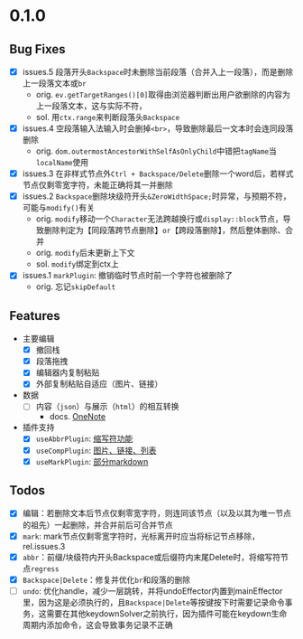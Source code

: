# 0.1.0
## Bug Fixes
- [x] issues.5 段落开头`Backspace`时未删除当前段落（合并入上一段落），而是删除上一段落文本或`br`
  - orig. `ev.getTargetRanges()[0]`取得由浏览器判断出用户欲删除的内容为上一段落文本，这与实际不符，
  - sol. 用`ctx.range`来判断段落头`Backspace`
- [x] issues.4 空段落输入法输入时会删掉`<br>`，导致删除最后一文本时会连同段落删除
  - orig. `dom.outermostAncestorWithSelfAsOnlyChild`中错把`tagName`当`localName`使用
- [x] issues.3 在非样式节点外`Ctrl + Backspace/Delete`删除一个word后，若样式节点仅剩零宽字符，未能正确将其一并删除
- [x] issues.2 `Backspace`删除块级符开头`&ZeroWidthSpace;`时异常，与预期不符，可能与`modify()`有关
  - orig. `modify`移动一个`Character`无法跨越换行或`display::block`节点，导致删除判定为【同段落跨节点删除】`or`【跨段落删除】，然后整体删除、合并
  - orig. `modify`后未更新上下文
  - sol. `modify`绑定到ctx上
- [x] issues.1 `markPlugin`: 撤销临时节点时前一个字符也被删除了
  - orig. 忘记`skipDefault`
## Features
- 主要编辑
  - [x] 撤回栈
  - [x] 段落拖拽
  - [x] 编辑器内复制粘贴
  - [x] 外部复制粘贴自适应（图片、链接） 
- 数据
  - [ ] 内容（`json`）与展示（`html`）的相互转换
    - docs. [OneNote](onenote:https://d.docs.live.net/4e02a194e6772771/文档/All-Index/项目.one#@effitor&section-id={A73E8398-C8FE-44F5-913E-CCF10C7C2CFE}&page-id={B1A67D1C-A2F7-4BF0-8340-2C41BA660783}&object-id={9609E4BE-ACF3-47DF-A107-013482D39912}&13)
- 插件支持
  - [x] `useAbbrPlugin`: [缩写符功能](./README.md#缩写符)
  - [x] `useCompPlugin`: [图片、链接、列表](./README.md#图片链接列表代码块表格)
  - [x] `useMarkPlugin`: [部分markdown](./README.md#部分markdown)
## Todos
- [x] 编辑：若删除文本后节点仅剩零宽字符，则连同该节点（以及以其为唯一节点的祖先）一起删除，并合并前后可合并节点
- [x] `mark`: mark节点仅剩零宽字符时，光标离开时应当将标记节点移除，rel.issues.3
- [x] `abbr`：前缀/块级符内开头Backspace或后缀符内末尾Delete时，将缩写符节点`regress`
- [x] `Backspace|Delete`：修复并优化`br`和段落的删除
- [ ] `undo`: 优化handle，减少一层跳转，并将undoEffector内置到mainEffector里，因为这是必须执行的，且`Backspace|Delete`等按键按下时需要记录命令事务，这需要在其他keydownSolver之前执行，因为插件可能在keydown生命周期内添加命令，这会导致事务记录不正确
